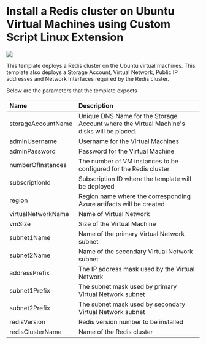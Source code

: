 # Install a Redis cluster on Ubuntu Virtual Machines using Custom Script Linux Extension

<a href="https://azuredeploy.net/" target="_blank">
    <img src="http://azuredeploy.net/deploybutton.png"/>
</a>

This template deploys a Redis cluster on the Ubuntu virtual machines. This template also deploys a Storage Account, Virtual Network, Public IP addresses and Network Interfaces required by the Redis cluster.

Below are the parameters that the template expects

| Name   | Description    |
|:--- |:---|
| storageAccountName  | Unique DNS Name for the Storage Account where the Virtual Machine's disks will be placed. |
| adminUsername  | Username for the Virtual Machines  |
| adminPassword  | Password for the Virtual Machine  |
| numberOfInstances | The number of VM instances to be configured for the Redis cluster |
| subscriptionId  | Subscription ID where the template will be deployed |
| region | Region name where the corresponding Azure artifacts will be created |
| virtualNetworkName | Name of Virtual Network |
| vmSize | Size of the Virtual Machine |
| subnet1Name | Name of the primary Virtual Network subnet |
| subnet2Name | Name of the secondary Virtual Network subnet |
| addressPrefix | The IP address mask used by the Virtual Network |
| subnet1Prefix | The subnet mask used by primary Virtual Network subnet |
| subnet2Prefix | The subnet mask used by secondary Virtual Network subnet |
| redisVersion | Redis version number to be installed |
| redisClusterName | Name of the Redis cluster |


